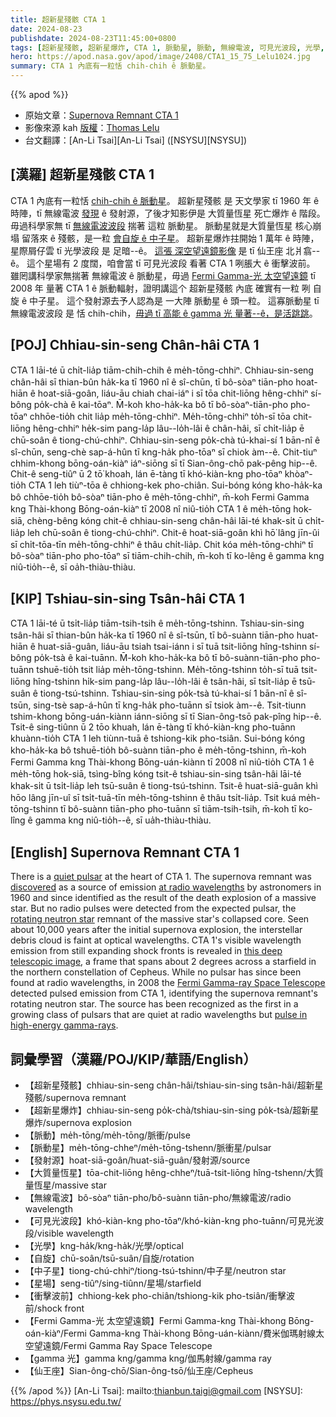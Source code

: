 ```yaml
---
title: 超新星殘骸 CTA 1
date: 2024-08-23
publishdate: 2024-08-23T11:45:00+0800
tags: [超新星殘骸, 超新星爆炸, CTA 1, 脈動星, 脈動, 無線電波, 可見光波段, 光學, 衝擊波前, 仙王座, Fermi Gamma-光 太空望遠鏡, 中子星, 自旋, gamma 光, 星場, 大質量恆星, 發射源]
hero: https://apod.nasa.gov/apod/image/2408/CTA1_15_75_Lelu1024.jpg
summary: CTA 1 內底有一粒恬 chih-chih ê 脈動星。
---
```


{{% apod %}}

- 原始文章：[Supernova Remnant CTA 1](https://apod.nasa.gov/apod/ap240823.html)
- 影像來源 kah [版權][copyright]：[Thomas Lelu](http://www.astrophotographie-lorraine.com/)
- 台文翻譯：[An-Li Tsai][An-Li Tsai] ([NSYSU][NSYSU])

## [漢羅] 超新星殘骸 CTA 1
CTA 1 內底有一粒恬 [chih-chih ê 脈動星][quiet pulsar]。
超新星殘骸 是 天文學家 tī 1960 年 ê 時陣，tī 無線電波 [發現][discovered] ê 發射源，了後才知影伊是 大質量恆星 死亡爆炸 ê 階段。
毋過科學家無 tī [無線電波波段][at radio wavelengths] 揣著 這粒 脈動星。
脈動星就是大質量恆星 核心崩塌 留落來 ê 殘骸，是一粒 [會自旋 ê 中子星][rotating neutron star]。
超新星爆炸拄開始 1 萬年 ê 時陣，星際屑仔雲 tī 光學波段 是 足暗--ê。
[這張 深空望遠鏡影像][this deep telescopic image] 是 tī 仙王座 北爿翕--ê。
這个星場有 2 度闊，咱會當 tī 可見光波段 看著 CTA 1 咧脹大 ê 衝擊波前。
雖罔講科學家無揣著 無線電波 ê 脈動星，毋過 [Fermi Gamma-光 太空望遠鏡][Fermi Gamma-ray Space Telescope] tī 2008 年 量著 CTA 1 ê 脈動輻射，證明講這个 超新星殘骸 內底 確實有一粒 咧 自旋 ê 中子星。
這个發射源去予人認為是 一大陣 脈動星 ê 頭一粒。
這寡脈動星 tī 無線電波波段 是 恬 chih-chih，[毋過 tī 高能 ê gamma 光 量著--ê，是活跳跳][pulse in high-energy gamma-rays]。

## [POJ] Chhiau-sin-seng Chân-hâi CTA 1
CTA 1 lāi-té ū chi̍t-lia̍p tiām-chih-chih ê me̍h-tōng-chhiⁿ.
Chhiau-sin-seng chân-hâi sī thian-bûn ha̍k-ka tī 1960 nî ê sî-chūn, tī bô-sòaⁿ tiān-pho hoat-hiān ê hoat-siā-goân, liáu-āu chiah chai-iáⁿ i sī tōa chit-liōng hêng-chhiⁿ sí-bông po̍k-chà ê kai-tōaⁿ.
M̄-koh kho-ha̍k-ka bô tī bô-sòaⁿ-tiān-pho pho-tōaⁿ chhōe-tio̍h chit lia̍p me̍h-tōng-chhiⁿ.
Me̍h-tōng-chhiⁿ to̍h-sī tōa chit-liōng hêng-chhiⁿ he̍k-sim pang-la̍p lâu--lo̍h-lâi ê chân-hâi, sī chi̍t-lia̍p ē chū-soân ê tiong-chú-chhiⁿ.
Chhiau-sin-seng po̍k-chà tú-khai-sí 1 bān-nî ê sî-chūn, seng-chè sap-á-hûn tī kng-ha̍k pho-tōaⁿ sī chiok àm--ê.
Chit-tiuⁿ chhim-khong bōng-oán-kiàⁿ iáⁿ-siōng sī tī Sian-ông-chō pak-pêng hip--ê.
Chit-ê seng-tiûⁿ ū 2 tō͘ khoah, lán ē-tàng tī khó-kiàn-kng pho-tōaⁿ khòaⁿ-tio̍h CTA 1 leh tiùⁿ-tōa ê chhiong-kek pho-chiân.
Sui-bóng kóng kho-ha̍k-ka bô chhōe-tio̍h bô-sòaⁿ tiān-pho ê me̍h-tōng-chhiⁿ, m̄-koh Fermi Gamma kng Thài-khong Bōng-oán-kiàⁿ tī 2008 nî niû-tio̍h CTA 1 ê me̍h-tōng hok-siā, chèng-bêng kóng chit-ê chhiau-sin-seng chân-hâi lāi-té khak-si̍t ū chi̍t-lia̍p leh chū-soân ê tiong-chú-chhiⁿ.
Chit-ê hoat-siā-goân khì hō͘ lâng jīn-ûi sī chi̍t-tōa-tīn me̍h-tōng-chhiⁿ ê thâu chi̍t-lia̍p.
Chit kóa me̍h-tōng-chhiⁿ tī bô-sòaⁿ tiān-pho pho-tōaⁿ sī tiām-chih-chih, m̄-koh tī ko-lêng ê gamma kng niû-tio̍h--ê, sī oa̍h-thiàu-thiàu.

## [KIP] Tshiau-sin-sing Tsân-hâi CTA 1
CTA 1 lāi-té ū tsi̍t-lia̍p tiām-tsih-tsih ê me̍h-tōng-tshinn.
Tshiau-sin-sing tsân-hâi sī thian-bûn ha̍k-ka tī 1960 nî ê sî-tsūn, tī bô-suànn tiān-pho huat-hiān ê huat-siā-guân, liáu-āu tsiah tsai-iánn i sī tuā tsit-liōng hîng-tshinn sí-bông po̍k-tsà ê kai-tuānn.
M̄-koh kho-ha̍k-ka bô tī bô-suànn-tiān-pho pho-tuānn tshuē-tio̍h tsit lia̍p me̍h-tōng-tshinn.
Me̍h-tōng-tshinn to̍h-sī tuā tsit-liōng hîng-tshinn hi̍k-sim pang-la̍p lâu--lo̍h-lâi ê tsân-hâi, sī tsi̍t-lia̍p ē tsū-suân ê tiong-tsú-tshinn.
Tshiau-sin-sing po̍k-tsà tú-khai-sí 1 bān-nî ê sî-tsūn, sing-tsè sap-á-hûn tī kng-ha̍k pho-tuānn sī tsiok àm--ê.
Tsit-tiunn tshim-khong bōng-uán-kiànn iánn-siōng sī tī Sian-ông-tsō pak-pîng hip--ê.
Tsit-ê sing-tiûnn ū 2 tōo khuah, lán ē-tàng tī khó-kiàn-kng pho-tuānn khuànn-tio̍h CTA 1 leh tiùnn-tuā ê tshiong-kik pho-tsiân.
Sui-bóng kóng kho-ha̍k-ka bô tshuē-tio̍h bô-suànn tiān-pho ê me̍h-tōng-tshinn, m̄-koh Fermi Gamma kng Thài-khong Bōng-uán-kiànn tī 2008 nî niû-tio̍h CTA 1 ê me̍h-tōng hok-siā, tsìng-bîng kóng tsit-ê tshiau-sin-sing tsân-hâi lāi-té khak-si̍t ū tsi̍t-lia̍p leh tsū-suân ê tiong-tsú-tshinn.
Tsit-ê huat-siā-guân khì hōo lâng jīn-uî sī tsi̍t-tuā-tīn me̍h-tōng-tshinn ê thâu tsi̍t-lia̍p.
Tsit kuá me̍h-tōng-tshinn tī bô-suànn tiān-pho pho-tuānn sī tiām-tsih-tsih, m̄-koh tī ko-lîng ê gamma kng niû-tio̍h--ê, sī ua̍h-thiàu-thiàu.

## [English] Supernova Remnant CTA 1
There is a [quiet pulsar][quiet pulsar] at the heart of CTA 1.
The supernova remnant was [discovered][discovered] as a source of emission [at radio wavelengths][at radio wavelengths] by astronomers in 1960 and since identified as the result of the death explosion of a massive star.
But no radio pulses were detected from the expected pulsar, the [rotating neutron star][rotating neutron star] remnant of the massive star's collapsed core.
Seen about 10,000 years after the initial supernova explosion, the interstellar debris cloud is faint at optical wavelengths.
CTA 1's visible wavelength emission from still expanding shock fronts is revealed in [this deep telescopic image][this deep telescopic image], a frame that spans about 2 degrees across a starfield in the northern constellation of Cepheus.
While no pulsar has since been found at radio wavelengths, in 2008 the [Fermi Gamma-ray Space Telescope][Fermi Gamma-ray Space Telescope] detected pulsed emission from CTA 1, identifying the supernova remnant's rotating neutron star.
The source has been recognized as the first in a growing class of pulsars that are quiet at radio wavelengths but [pulse in high-energy gamma-rays][pulse in high-energy gamma-rays].

## 詞彙學習（漢羅/POJ/KIP/華語/English）
- 【超新星殘骸】chhiau-sin-seng chân-hâi/tshiau-sin-sing tsân-hâi/超新星殘骸/supernova remnant
- 【超新星爆炸】chhiau-sin-seng po̍k-chà/tshiau-sin-sing po̍k-tsà/超新星爆炸/supernova explosion
- 【脈動】me̍h-tōng/me̍h-tōng/脈衝/pulse
- 【脈動星】me̍h-tōng-chheⁿ/me̍h-tōng-tshenn/脈衝星/pulsar
- 【發射源】hoat-siā-goân/huat-siā-guân/發射源/source
- 【大質量恆星】tōa-chit-liōng hêng-chheⁿ/tuā-tsit-liōng hîng-tshenn/大質量恆星/massive star
- 【無線電波】bô-sòaⁿ tiān-pho/bô-suànn tiān-pho/無線電波/radio wavelength
- 【可見光波段】khó-kiàn-kng pho-tōaⁿ/khó-kiàn-kng pho-tuānn/可見光波段/visible wavelength
- 【光學】kng-ha̍k/kng-ha̍k/光學/optical
- 【自旋】chū-soân/tsū-suân/自旋/rotation
- 【中子星】tiong-chú-chhiⁿ/tiong-tsú-tshinn/中子星/neutron star
- 【星場】seng-tiûⁿ/sing-tiûnn/星場/starfield
- 【衝擊波前】chhiong-kek pho-chiân/tshiong-kik pho-tsiân/衝擊波前/shock front
- 【Fermi Gamma-光 太空望遠鏡】Fermi Gamma-kng Thài-khong Bōng-oán-kiàⁿ/Fermi Gamma-kng Thài-khong Bōng-uán-kiànn/費米伽瑪射線太空望遠鏡/Fermi Gamma Ray Space Telescope
- 【gamma 光】gamma kng/gamma kng/伽馬射線/gamma ray
- 【仙王座】Sian-ông-chō/Sian-ông-tsō/仙王座/Cepheus

{{% /apod %}}
[An-Li Tsai]: mailto:thianbun.taigi@gmail.com
[NSYSU]: https://phys.nsysu.edu.tw/

[copyright]: https://apod.nasa.gov/apod/fap/lib/about_apod.html#srapply
[License3]: https://creativecommons.org/licenses/by/3.0/
[License2]:https://creativecommons.org/licenses/by-nc-nd/2.0/

[quiet pulsar]:https://www.science.org/doi/10.1126/sciadv.aao7228
[discovered]:https://www.deepskycorner.ch/obj/cta1.en.php
[at radio wavelengths]:https://science.nasa.gov/ems/05_radiowaves/
[rotating neutron star]:https://apod.nasa.gov/apod/ap240723.html
[this deep telescopic image]:https://www.astrobin.com/3vfxec/0/
[Fermi Gamma-ray Space Telescope]:https://science.nasa.gov/mission/fermi
[pulse in high-energy gamma-rays]:https://www.nasa.gov/centers-and-facilities/goddard/nasas-fermi-telescope-discovers-first-gamma-ray-only-pulsar/

